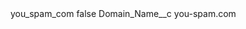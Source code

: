 <?xml version="1.0" encoding="UTF-8"?>
<CustomMetadata xmlns="http://soap.sforce.com/2006/04/metadata" xmlns:xsi="http://www.w3.org/2001/XMLSchema-instance" xmlns:xsd="http://www.w3.org/2001/XMLSchema">
    <label>you_spam_com</label>
    <protected>false</protected>
    <values>
        <field>Domain_Name__c</field>
        <value xsi:type="xsd:string">you-spam.com</value>
    </values>
</CustomMetadata>

